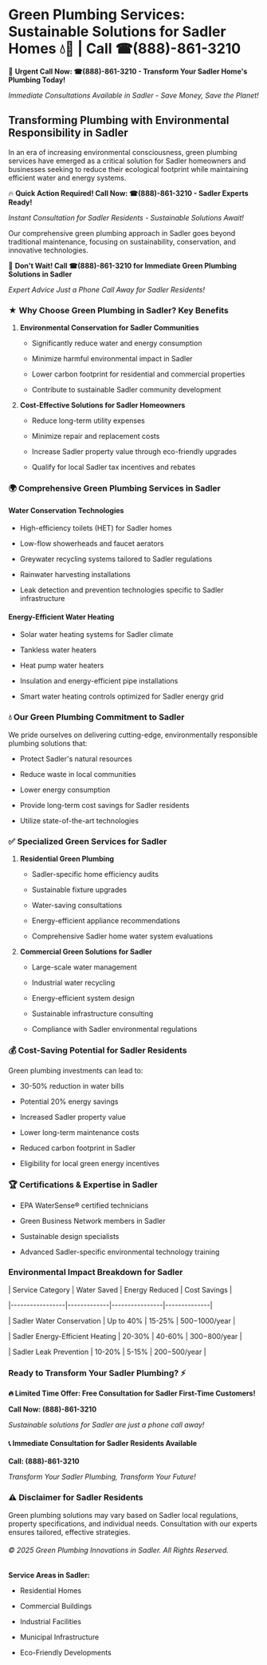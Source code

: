 # Green Plumbing Services: Sustainable Solutions for Sadler Homes 💧🌿 | Call ☎(888)-861-3210

🚨 **Urgent Call Now: ☎(888)-861-3210 - Transform Your Sadler Home's Plumbing Today!**
*Immediate Consultations Available in Sadler - Save Money, Save the Planet!*

## Transforming Plumbing with Environmental Responsibility in Sadler

In an era of increasing environmental consciousness, green plumbing services have emerged as a critical solution for Sadler homeowners and businesses seeking to reduce their ecological footprint while maintaining efficient water and energy systems. 

🔥 **Quick Action Required! Call Now: ☎(888)-861-3210 - Sadler Experts Ready!**
*Instant Consultation for Sadler Residents - Sustainable Solutions Await!*

Our comprehensive green plumbing approach in Sadler goes beyond traditional maintenance, focusing on sustainability, conservation, and innovative technologies.

🚨 **Don't Wait! Call ☎(888)-861-3210 for Immediate Green Plumbing Solutions in Sadler**
*Expert Advice Just a Phone Call Away for Sadler Residents!*

### ★ Why Choose Green Plumbing in Sadler? Key Benefits

1. **Environmental Conservation for Sadler Communities** 
   - Significantly reduce water and energy consumption
   - Minimize harmful environmental impact in Sadler
   - Lower carbon footprint for residential and commercial properties
   - Contribute to sustainable Sadler community development

2. **Cost-Effective Solutions for Sadler Homeowners** 
   - Reduce long-term utility expenses
   - Minimize repair and replacement costs
   - Increase Sadler property value through eco-friendly upgrades
   - Qualify for local Sadler tax incentives and rebates

### 🌍 Comprehensive Green Plumbing Services in Sadler

#### Water Conservation Technologies
- High-efficiency toilets (HET) for Sadler homes
- Low-flow showerheads and faucet aerators
- Greywater recycling systems tailored to Sadler regulations
- Rainwater harvesting installations
- Leak detection and prevention technologies specific to Sadler infrastructure

#### Energy-Efficient Water Heating
- Solar water heating systems for Sadler climate
- Tankless water heaters
- Heat pump water heaters
- Insulation and energy-efficient pipe installations
- Smart water heating controls optimized for Sadler energy grid

### 💧 Our Green Plumbing Commitment to Sadler

We pride ourselves on delivering cutting-edge, environmentally responsible plumbing solutions that:
- Protect Sadler's natural resources
- Reduce waste in local communities
- Lower energy consumption
- Provide long-term cost savings for Sadler residents
- Utilize state-of-the-art technologies

### ✅ Specialized Green Services for Sadler

1. **Residential Green Plumbing**
   - Sadler-specific home efficiency audits
   - Sustainable fixture upgrades
   - Water-saving consultations
   - Energy-efficient appliance recommendations
   - Comprehensive Sadler home water system evaluations

2. **Commercial Green Solutions for Sadler**
   - Large-scale water management
   - Industrial water recycling
   - Energy-efficient system design
   - Sustainable infrastructure consulting
   - Compliance with Sadler environmental regulations

### 💰 Cost-Saving Potential for Sadler Residents

Green plumbing investments can lead to:
- 30-50% reduction in water bills
- Potential 20% energy savings
- Increased Sadler property value
- Lower long-term maintenance costs
- Reduced carbon footprint in Sadler
- Eligibility for local green energy incentives

### 🏆 Certifications & Expertise in Sadler

- EPA WaterSense® certified technicians
- Green Business Network members in Sadler
- Sustainable design specialists
- Advanced Sadler-specific environmental technology training

### Environmental Impact Breakdown for Sadler

| Service Category | Water Saved | Energy Reduced | Cost Savings |
|-----------------|-------------|----------------|--------------|
| Sadler Water Conservation | Up to 40% | 15-25% | $500-$1000/year |
| Sadler Energy-Efficient Heating | 20-30% | 40-60% | $300-$800/year |
| Sadler Leak Prevention | 10-20% | 5-15% | $200-$500/year |

### Ready to Transform Your Sadler Plumbing? ⚡

**🔥 Limited Time Offer: Free Consultation for Sadler First-Time Customers!**

**Call Now: (888)-861-3210**
*Sustainable solutions for Sadler are just a phone call away!*

#### 📞 Immediate Consultation for Sadler Residents Available

**Call: (888)-861-3210**
*Transform Your Sadler Plumbing, Transform Your Future!*

### ⚠️ Disclaimer for Sadler Residents

Green plumbing solutions may vary based on Sadler local regulations, property specifications, and individual needs. Consultation with our experts ensures tailored, effective strategies.

###### © 2025 Green Plumbing Innovations in Sadler. All Rights Reserved.

**Service Areas in Sadler:** 
- Residential Homes
- Commercial Buildings
- Industrial Facilities
- Municipal Infrastructure
- Eco-Friendly Developments